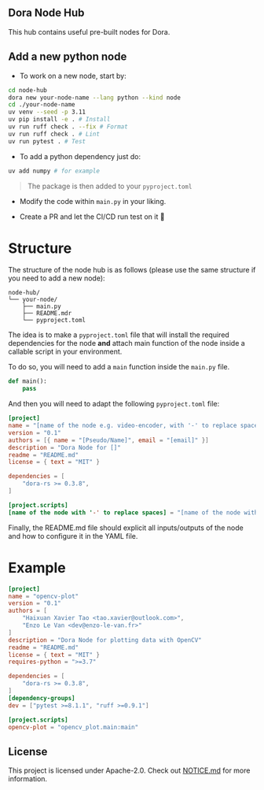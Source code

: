 ## Dora Node Hub

This hub contains useful pre-built nodes for Dora.

## Add a new python node

- To work on a new node, start by:

```bash
cd node-hub
dora new your-node-name --lang python --kind node
cd ./your-node-name
uv venv --seed -p 3.11
uv pip install -e . # Install
uv run ruff check . --fix # Format
uv run ruff check . # Lint
uv run pytest . # Test
```

- To add a python dependency just do:

```bash
uv add numpy # for example
```

> The package is then added to your `pyproject.toml`

- Modify the code within `main.py` in your liking.

- Create a PR and let the CI/CD run test on it 🙋

# Structure

The structure of the node hub is as follows (please use the same structure if you need to add a new node):

```
node-hub/
└── your-node/
    ├── main.py
    ├── README.mdr
    └── pyproject.toml
```

The idea is to make a `pyproject.toml` file that will install the required dependencies for the node **and** attach main
function of the node inside a callable script in your environment.

To do so, you will need to add a `main` function inside the `main.py` file.

```python
def main():
    pass
```

And then you will need to adapt the following `pyproject.toml` file:

```toml
[project]
name = "[name of the node e.g. video-encoder, with '-' to replace spaces]"
version = "0.1"
authors = [{ name = "[Pseudo/Name]", email = "[email]" }]
description = "Dora Node for []"
readme = "README.md"
license = { text = "MIT" }

dependencies = [
    "dora-rs >= 0.3.8",
]

[project.scripts]
[name of the node with '-' to replace spaces] = "[name of the node with '_' to replace spaces].main:main"

```

Finally, the README.md file should explicit all inputs/outputs of the node and how to configure it in the YAML file.

# Example

```toml
[project]
name = "opencv-plot"
version = "0.1"
authors = [
    "Haixuan Xavier Tao <tao.xavier@outlook.com>",
    "Enzo Le Van <dev@enzo-le-van.fr>"
]
description = "Dora Node for plotting data with OpenCV"
readme = "README.md"
license = { text = "MIT" }
requires-python = ">=3.7"

dependencies = [
    "dora-rs >= 0.3.8",
]
[dependency-groups]
dev = ["pytest >=8.1.1", "ruff >=0.9.1"]

[project.scripts]
opencv-plot = "opencv_plot.main:main"

```

## License

This project is licensed under Apache-2.0. Check out [NOTICE.md](../NOTICE.md) for more information.
